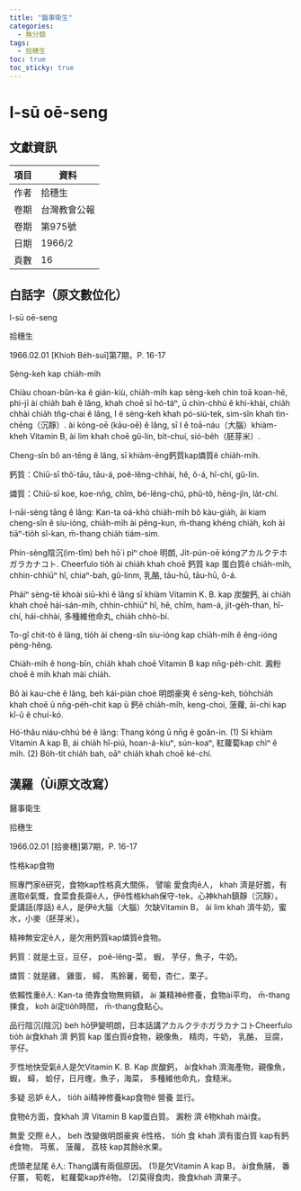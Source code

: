 ```yaml
---
title: "醫事衛生"
categories:
  - 無分類
tags:
  - 拾穗生 
toc: true
toc_sticky: true
---
```


# I-sū oē-seng

## 文獻資訊

| 項目 | 資料 |
|---|---|
| 作者 | 拾穗生  |
| 卷期 | 台灣教會公報 |
| 卷期 | 第975號 |
| 日期 | 1966/2 |
| 頁數 | 16 |

## 白話字（原文數位化）

I-sū oē-seng

拾穗生

1966.02.01 [Khioh Be̍h-suī]第7期，P. 16-17

Sèng-keh kap chia̍h-mi̍h

Chiàu choan-bûn-ka ê gián-kiù, chia̍h-mi̍h kap sèng-keh chin toā koan-hē, phì-jī ài chia̍h bah ê lâng, khah choē sī hó-táⁿ, ū chìn-chhú ê khì-khài, chia̍h chhài chia̍h tn̂g-chai ê lâng, I ê sèng-keh khah pó-siú-tek, sim-sîn khah tìn-chēng（沉靜）. ài kóng-oē (kāu-oē) ê lâng, sī I ê toā-náu（大腦）khiàm-kheh Vitamin B, ài lim khah choē gû-lin, bi̍t-chuí, sió-be̍h（胚芽米）.

Cheng-sîn bô an-tēng ê lâng, sī khiàm-ēng鈣質kap燐質ê chia̍h-mi̍h.

鈣質：Chiū-sī thô͘-tāu, tāu-á, poê-lêng-chhài, hê, ô-á, hî-chí, gû-lin.

燐質：Chiū-sī koe, koe-nn̄g, chîm, bé-lêng-chû, phû-tô, hēng-jîn, la̍t-chí.

I-nāi-sèng tāng ê lâng: Kan-ta oá-khò chia̍h-mi̍h bô kàu-gia̍h, ài kiam cheng-sîn ê siu-ióng, chia̍h-mi̍h ài pêng-kun, m̄-thang khéng chia̍h, koh ài tiāⁿ-tio̍h sî-kan, m̄-thang chia̍h tiám-sim.

Phín-sèng陰沉(im-tîm) beh hō͘ i pìⁿ choè 明朗, Ji̍t-pún-oē kóngアカルクテホガラカナコト. Cheerfulo tio̍h ài chia̍h khah choē 鈣質 kap 蛋白質ê chia̍h-mi̍h, chhin-chhiūⁿ hî, chiaⁿ-bah, gû-linm, 乳酪, tāu-hū, tāu-hū, ô-á.

Pháiⁿ sèng-tē khoài siū-khì ê lâng sī khiàm Vitamin K. B. kap 炭酸鈣, ài chia̍h khah choē hái-sán-mi̍h, chhin-chhiūⁿ hî, hê, chîm, ham-á, ji̍t-ge̍h-than, hî-chí, hái-chhài, 多種維他命丸, chia̍h chhò-bí.

To-gî chit-tò ê lâng, tio̍h ài cheng-sîn siu-ióng kap chia̍h-mi̍h ê êng-ióng pèng-hêng.

Chia̍h-mi̍h ê hong-bīn, chia̍h khah choē Vitamin B kap nn̄g-pe̍h-chit. 澱粉 choē ê mi̍h khah mài chia̍h.

Bô ài kau-chè ê lâng, beh kái-piàn choè 明朗豪爽 ê sèng-keh, tio̍hchia̍h khah choē ū nn̄g-pe̍h-chit kap ū 鈣ê chia̍h-mi̍h, keng-choi, 菠蘿, āi-chi kap kî-û ê chuí-kó.

Hó͘-thâu niáu-chhú bé ê lâng: Thang kóng ū nn̄g ê goân-in. (1) Si khiàm Vitamin A kap B, ái chia̍h hî-piú, hoan-á-kiuⁿ, sún-koaⁿ, 紅蘿蔔kap chìⁿ ê mi̍h. (2) Bo̍h-tit chia̍h bah, oāⁿ chia̍h khah choē ké-chí.

## 漢羅（Ùi原文改寫）

醫事衛生

拾穗生

1966.02.01 [拾麥穗]第7期，P. 16-17

性格kap食物

照專門家ê研究，食物kap性格真大關係， 譬喻 愛食肉ê人， khah 濟是好膽，有進取ê氣慨，食菜食長齋ê人，伊ê性格khah保守-tek，心神khah鎮靜（沉靜）。 愛講話(厚話) ê人，是伊ê大腦（大腦）欠缺Vitamin B， ài lim khah 濟牛奶，蜜水，小麥（胚芽米）。

精神無安定ê人，是欠用鈣質kap燐質ê食物。

鈣質：就是土豆，豆仔， poê-lêng-菜， 蝦， 芋仔，魚子，牛奶。

燐質：就是雞， 雞蛋， 蟳， 馬鈴薯，葡萄，杏仁，栗子。

依賴性重ê人: Kan-ta 倚靠食物無夠額， ài 兼精神ê修養，食物ài平均， m̄-thang揀食， koh ài定tio̍h時間， m̄-thang食點心。

品行陰沉(陰沉) beh hō͘伊變明朗，日本話講アカルクテホガラカナコトCheerfulo tio̍h ài食khah 濟 鈣質 kap 蛋白質ê食物，親像魚， 精肉，牛奶， 乳酪， 豆腐， 芋仔。

歹性地快受氣ê人是欠Vitamin K. B. Kap 炭酸鈣， ài食khah 濟海產物，親像魚， 蝦， 蟳， 蛤仔，日月蟶，魚子，海菜， 多種維他命丸，食糙米。

多疑 忌妒 ê人， tio̍h ài精神修養kap食物ê 營養 並行。

食物ê方面，食khah 濟 Vitamin B kap蛋白質。 澱粉 濟 ê物khah mài食。

無愛 交際 ê人， beh 改變做明朗豪爽 ê性格， tio̍h 食 khah 濟有蛋白質 kap有鈣ê食物， 芎蕉， 菠蘿， 荔枝 kap其餘ê水果。

虎頭老鼠尾 ê人: Thang講有兩個原因。 (1)是欠Vitamin A kap B， ài食魚脯， 番仔薑， 筍乾， 紅蘿蔔kap炸ê物。 (2)莫得食肉，換食khah 濟果子。
